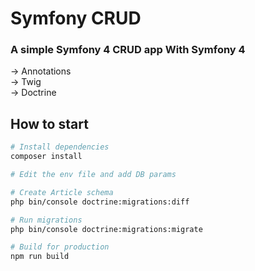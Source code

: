 # Symfony CRUD

### A simple Symfony 4 CRUD app With Symfony 4

-> Annotations  
-> Twig  
-> Doctrine  

## How to start

``` bash
# Install dependencies
composer install

# Edit the env file and add DB params

# Create Article schema
php bin/console doctrine:migrations:diff

# Run migrations
php bin/console doctrine:migrations:migrate

# Build for production
npm run build
```
